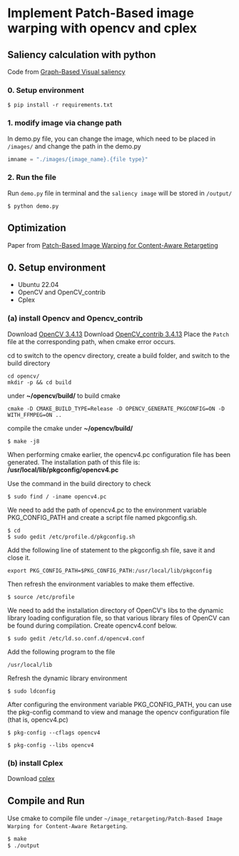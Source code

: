 # Implement Patch-Based image warping with opencv and cplex
## Saliency calculation with python
Code from [Graph-Based Visual saliency](https://github.com/shreelock/gbvs)
### 0. Setup environment
```shell
$ pip install -r requirements.txt
```
### 1. modify image via change path
In demo.py file, you can change the image, which need to be placed in `/images/` and change the path in the demo.py
```python
imname = "./images/{image_name}.{file type}"
```
### 2. Run the file
Run `demo.py` file in terminal and the `saliency image` will be stored in `/output/`
```shell
$ python demo.py
```

## Optimization
Paper from [Patch-Based Image Warping for Content-Aware Retargeting](http://graphics.csie.ncku.edu.tw/Tony/papers/IEEE_Multimedia_resizing_2013_Feb.pdf)
## 0. Setup environment
* Ubuntu 22.04
* OpenCV and OpenCV_contrib
* Cplex
### (a) install Opencv and Opencv_contrib
Download [OpenCV 3.4.13](https://github.com/opencv/opencv/archive/3.4.13.zip)
Download [OpenCV_contrib 3.4.13](https://github.com/opencv/opencv_contrib/archive/3.4.13.zip)
Place the `Patch` file at the corresponding path, when cmake error occurs.

cd to switch to the opencv directory, create a build folder, and switch to the build directory
```bash!
cd opencv/
mkdir -p && cd build
```
under **~/opencv/build/** to build cmake
```cmake!
cmake -D CMAKE_BUILD_TYPE=Release -D OPENCV_GENERATE_PKGCONFIG=ON -D WITH_FFMPEG=ON .. 
```
compile the cmake under **~/opencv/build/**
```pseudocode!
$ make -j8
```
When performing cmake earlier, the opencv4.pc configuration file has been generated. The installation path of this file is: **/usr/local/lib/pkgconfig/opencv4.pc**
 
Use the command in the build directory to check
```pseudocode!
$ sudo find / -iname opencv4.pc
```
We need to add the path of opencv4.pc to the environment variable PKG_CONFIG_PATH and create a script file named pkgconfig.sh.
```bash!
$ cd
$ sudo gedit /etc/profile.d/pkgconfig.sh
```
Add the following line of statement to the pkgconfig.sh file, save it and close it.
```pseudocode!
export PKG_CONFIG_PATH=$PKG_CONFIG_PATH:/usr/local/lib/pkgconfig
```
Then refresh the environment variables to make them effective.
```pseudocode!
$ source /etc/profile
```
We need to add the installation directory of OpenCV's libs to the dynamic library loading configuration file, so that various library files of OpenCV can be found during compilation. Create opencv4.conf below.
```pseudocode!
$ sudo gedit /etc/ld.so.conf.d/opencv4.conf
```
Add the following program to the file
```pseudocode!
/usr/local/lib
```
Refresh the dynamic library environment
```pseudocode!
$ sudo ldconfig
```

After configuring the environment variable PKG_CONFIG_PATH, you can use the pkg-config command to view and manage the opencv configuration file (that is, opencv4.pc)
```pseudocode!
$ pkg-config --cflags opencv4
```
```pseudocode!
$ pkg-config --libs opencv4
```
### (b) install Cplex
Download [cplex](https://academic.ibm.com/a2mt/downloads/data_science#/)

## Compile and Run
Use cmake to compile file under `~/image_retargeting/Patch-Based Image Warping for Content-Aware Retargeting`.
```bash
$ make
$ ./output
```

